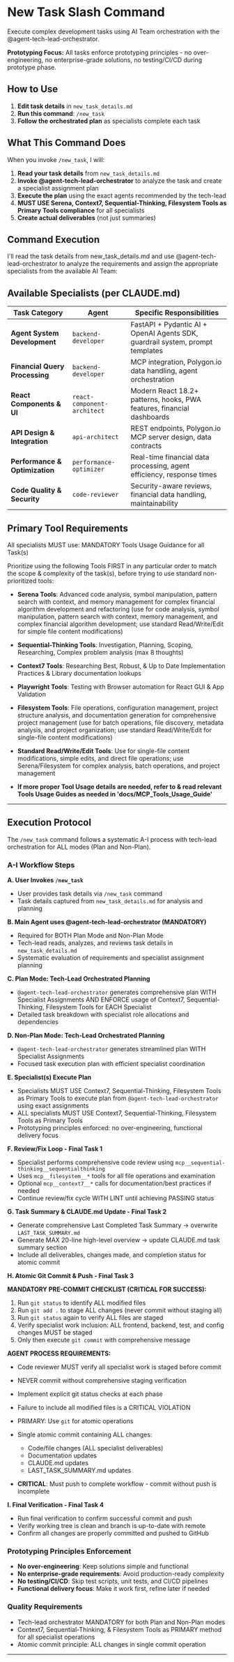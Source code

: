 # New Task Slash Command

Execute complex development tasks using AI Team orchestration with the @agent-tech-lead-orchestrator.

**Prototyping Focus:** All tasks enforce prototyping principles - no over-engineering, no enterprise-grade solutions, no testing/CI/CD during prototype phase.

## How to Use

1. **Edit task details** in `new_task_details.md`
2. **Run this command**: `/new_task`
3. **Follow the orchestrated plan** as specialists complete each task

## What This Command Does

When you invoke `/new_task`, I will:

1. **Read your task details** from `new_task_details.md`
2. **Invoke @agent-tech-lead-orchestrator** to analyze the task and create a specialist assignment plan
3. **Execute the plan** using the exact agents recommended by the tech-lead
4. **MUST USE Serena, Context7, Sequential-Thinking, Filesystem Tools as Primary Tools compliance** for all specialists
5. **Create actual deliverables** (not just summaries)

## Command Execution

I'll read the task details from new_task_details.md and use @agent-tech-lead-orchestrator to analyze the requirements and assign the appropriate specialists from the available AI Team:

## Available Specialists (per CLAUDE.md)

| **Task Category** | **Agent** | **Specific Responsibilities** |
|-------------------|-----------|------------------------------|
| **Agent System Development** | `backend-developer` | FastAPI + Pydantic AI + OpenAI Agents SDK, guardrail system, prompt templates |
| **Financial Query Processing** | `backend-developer` | MCP integration, Polygon.io data handling, agent orchestration |
| **React Components & UI** | `react-component-architect` | Modern React 18.2+ patterns, hooks, PWA features, financial dashboards |
| **API Design & Integration** | `api-architect` | REST endpoints, Polygon.io MCP server design, data contracts |
| **Performance & Optimization** | `performance-optimizer` | Real-time financial data processing, agent efficiency, response times |
| **Code Quality & Security** | `code-reviewer` | Security-aware reviews, financial data handling, maintainability |

## Primary Tool Requirements

All specialists MUST use: MANDATORY Tools Usage Guidance for all Task(s)

Prioritize using the following Tools FIRST in any particular order to match the scope & complexity of the task(s), before trying to use standard non-prioritized tools:

- **Serena Tools**: Advanced code analysis, symbol manipulation, pattern search with context, and memory management for complex financial algorithm development and refactoring (use for code analysis, symbol manipulation, pattern search with context, memory management, and complex financial algorithm development; use standard Read/Write/Edit for simple file content modifications)
- **Sequential-Thinking Tools**: Investigation, Planning, Scoping, Researching, Complex problem analysis (max 8 thoughts)
- **Context7 Tools**: Researching Best, Robust, & Up to Date Implementation Practices & Library documentation lookups
- **Playwright Tools**: Testing with Browser automation for React GUI & App Validation
- **Filesystem Tools**: File operations, configuration management, project structure analysis, and documentation generation for comprehensive project management (use for batch operations, file discovery, metadata analysis, and project organization; use standard Read/Write/Edit for single-file content modifications)
- **Standard Read/Write/Edit Tools**: Use for single-file content modifications, simple edits, and direct file operations; use Serena/Filesystem for complex analysis, batch operations, and project management

- **If more proper Tool Usage details are needed, refer to & read relevant Tools Usage Guides as needed in 'docs/MCP_Tools_Usage_Guide'**

---

## Execution Protocol

The `/new_task` command follows a systematic A-I process with tech-lead orchestration for ALL modes (Plan and Non-Plan).

### A-I Workflow Steps

**A. User Invokes `/new_task`**

- User provides task details via `/new_task` command
- Task details captured from `new_task_details.md` for analysis and planning

**B. Main Agent uses @agent-tech-lead-orchestrator (MANDATORY)**

- Required for BOTH Plan Mode and Non-Plan Mode
- Tech-lead reads, analyzes, and reviews task details in `new_task_details.md`
- Systematic evaluation of requirements and specialist assignment planning

**C. Plan Mode: Tech-Lead Orchestrated Planning**

- `@agent-tech-lead-orchestrator` generates comprehensive plan WITH Specialist Assignments AND ENFORCE usage of Context7, Sequential-Thinking, Filesystem Tools for EACH Specialist
- Detailed task breakdown with specialist role allocations and dependencies

**D. Non-Plan Mode: Tech-Lead Orchestrated Planning**

- `@agent-tech-lead-orchestrator` generates streamlined plan WITH Specialist Assignments
- Focused task execution plan with efficient specialist coordination

**E. Specialist(s) Execute Plan**

- Specialists MUST USE Context7, Sequential-Thinking, Filesystem Tools as Primary Tools to execute plan from `@agent-tech-lead-orchestrator` using exact assignments
- ALL specialists MUST USE Context7, Sequential-Thinking, Filesystem Tools as Primary Tools
- Prototyping principles enforced: no over-engineering, functional delivery focus

**F. Review/Fix Loop - Final Task 1**

- Specialist performs comprehensive code review using `mcp__sequential-thinking__sequentialthinking`
- Uses `mcp__filesystem__*` tools for all file operations and examination
- Optional `mcp__context7__*` calls for documentation/best practices if needed
- Continue review/fix cycle WITH LINT until achieving PASSING status

**G. Task Summary & CLAUDE.md Update - Final Task 2**

- Generate comprehensive Last Completed Task Summary → overwrite `LAST_TASK_SUMMARY.md`
- Generate MAX 20-line high-level overview → update CLAUDE.md task summary section
- Include all deliverables, changes made, and completion status for atomic commit

**H. Atomic Git Commit & Push - Final Task 3**

**MANDATORY PRE-COMMIT CHECKLIST (CRITICAL FOR SUCCESS):**

1. Run `git status` to identify ALL modified files
2. Run `git add .` to stage ALL changes (never commit without staging all)
3. Run `git status` again to verify ALL files are staged
4. Verify specialist work inclusion: ALL frontend, backend, test, and config changes MUST be staged
5. Only then execute `git commit` with comprehensive message

**AGENT PROCESS REQUIREMENTS:**

- Code reviewer MUST verify all specialist work is staged before commit
- NEVER commit without comprehensive staging verification
- Implement explicit git status checks at each phase
- Failure to include all modified files is a CRITICAL VIOLATION

- PRIMARY: Use `git` for atomic operations
- Single atomic commit containing ALL changes:
  - Code/file changes (ALL specialist deliverables)
  - Documentation updates
  - CLAUDE.md updates
  - LAST_TASK_SUMMARY.md updates
- **CRITICAL**: Must push to complete workflow - commit without push is incomplete

**I. Final Verification - Final Task 4**

- Run final verification to confirm successful commit and push
- Verify working tree is clean and branch is up-to-date with remote
- Confirm all changes are properly committed and pushed to GitHub

### Prototyping Principles Enforcement

- **No over-engineering**: Keep solutions simple and functional
- **No enterprise-grade requirements**: Avoid production-ready complexity
- **No testing/CI/CD**: Skip test scripts, unit tests, and CI/CD pipelines
- **Functional delivery focus**: Make it work first, refine later if needed

### Quality Requirements

- Tech-lead orchestrator MANDATORY for both Plan and Non-Plan modes
- Context7, Sequential-Thinking, & Filesystem Tools as PRIMARY method for all specialist operations
- Atomic commit principle: ALL changes in single commit operation

---
